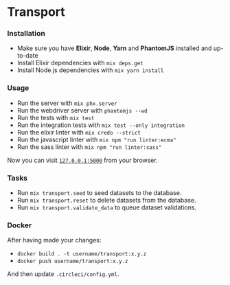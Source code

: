 # Transport

### Installation

  * Make sure you have **Elixir**, **Node**, **Yarn** and **PhantomJS** installed and up-to-date
  * Install Elixir dependencies with `mix deps.get`
  * Install Node.js dependencies with `mix yarn install`

### Usage

  * Run the server with `mix phx.server`
  * Run the webdriver server with `phantomjs --wd`
  * Run the tests with `mix test`
  * Run the integration tests with `mix test --only integration`
  * Run the elixir linter with `mix credo --strict`
  * Run the javascript linter with `mix npm "run linter:ecma"`
  * Run the sass linter with `mix npm "run linter:sass"`

Now you can visit [`127.0.0.1:5000`](http://127.0.0.1:5000) from your browser.

### Tasks

  * Run `mix transport.seed` to seed datasets to the database.
  * Run `mix transport.reset` to delete datasets from the database.
  * Run `mix transport.validate_data` to queue dataset validations.

### Docker

  After having made your changes:

  * `docker build . -t username/transport:x.y.z`
  * `docker push username/transport:x.y.z`

  And then update `.circleci/config.yml`.
